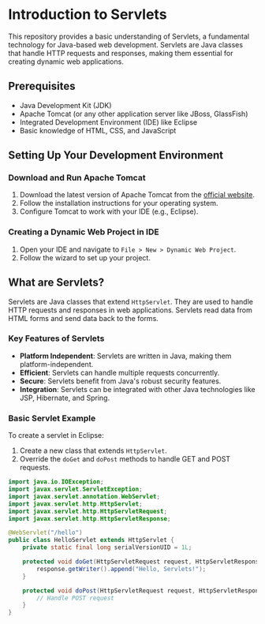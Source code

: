 # Introduction to Servlets

This repository provides a basic understanding of Servlets, a fundamental technology for Java-based web development. Servlets are Java classes that handle HTTP requests and responses, making them essential for creating dynamic web applications.

## Prerequisites

- Java Development Kit (JDK)
- Apache Tomcat (or any other application server like JBoss, GlassFish)
- Integrated Development Environment (IDE) like Eclipse
- Basic knowledge of HTML, CSS, and JavaScript

## Setting Up Your Development Environment

### Download and Run Apache Tomcat

1. Download the latest version of Apache Tomcat from the [official website](https://tomcat.apache.org/).
2. Follow the installation instructions for your operating system.
3. Configure Tomcat to work with your IDE (e.g., Eclipse).

### Creating a Dynamic Web Project in IDE

1. Open your IDE and navigate to `File > New > Dynamic Web Project`.
2. Follow the wizard to set up your project.

## What are Servlets?

Servlets are Java classes that extend `HttpServlet`. They are used to handle HTTP requests and responses in web applications. Servlets read data from HTML forms and send data back to the forms.

### Key Features of Servlets

- **Platform Independent**: Servlets are written in Java, making them platform-independent.
- **Efficient**: Servlets can handle multiple requests concurrently.
- **Secure**: Servlets benefit from Java's robust security features.
- **Integration**: Servlets can be integrated with other Java technologies like JSP, Hibernate, and Spring.

### Basic Servlet Example

To create a servlet in Eclipse:

1. Create a new class that extends `HttpServlet`.
2. Override the `doGet` and `doPost` methods to handle GET and POST requests.

```java
import java.io.IOException;
import javax.servlet.ServletException;
import javax.servlet.annotation.WebServlet;
import javax.servlet.http.HttpServlet;
import javax.servlet.http.HttpServletRequest;
import javax.servlet.http.HttpServletResponse;

@WebServlet("/hello")
public class HelloServlet extends HttpServlet {
    private static final long serialVersionUID = 1L;

    protected void doGet(HttpServletRequest request, HttpServletResponse response) throws ServletException, IOException {
        response.getWriter().append("Hello, Servlets!");
    }

    protected void doPost(HttpServletRequest request, HttpServletResponse response) throws ServletException, IOException {
        // Handle POST request
    }
}
